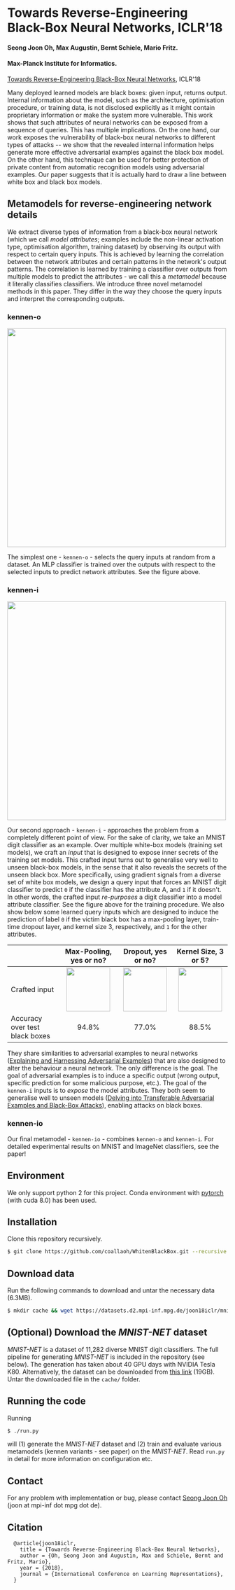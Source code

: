 # Towards Reverse-Engineering Black-Box Neural Networks, ICLR'18

#### Seong Joon Oh, Max Augustin, Bernt Schiele, Mario Fritz.

#### Max-Planck Institute for Informatics.

[Towards Reverse-Engineering Black-Box Neural Networks](https://arxiv.org/abs/1711.01768), ICLR'18

Many deployed learned models are black boxes: given input, returns output. Internal information about the model, such as the architecture, optimisation procedure, or training data, is not disclosed explicitly as it might contain proprietary information or make the system more vulnerable. This work shows that such attributes of neural networks can be exposed from a sequence of queries. This has multiple implications. On the one hand, our work exposes the vulnerability of black-box neural networks to different types of attacks -- we show that the revealed internal information helps generate more effective adversarial examples against the black box model. On the other hand, this technique can be used for better protection of private content from automatic recognition models using adversarial examples. Our paper suggests that it is actually hard to draw a line between white box and black box models.

## Metamodels for reverse-engineering network details

We extract diverse types of information from a black-box neural network (which we call _model attributes_; examples include the non-linear activation type, optimisation algorithm, training dataset) by observing its output with respect to certain query inputs. This is achieved by learning the correlation between the network attributes and certain patterns in the network's output patterns. The correlation is learned by training a classifier over outputs from multiple models to predict the attributes - we call this a _metamodel_ because it literally classifies classifiers. We introduce three novel metamodel methods in this paper. They differ in the way they choose the query inputs and interpret the corresponding outputs.

### kennen-o

<img align="middle" src="http://datasets.d2.mpi-inf.mpg.de/joon18iclr/meta-arch-or.png" width="500" >

The simplest one - `kennen-o` - selects the query inputs at random from a dataset. An MLP classifier is trained over the outputs with respect to the selected inputs to predict network attributes. See the figure above.

### kennen-i

<img align="middle" src="http://datasets.d2.mpi-inf.mpg.de/joon18iclr/meta-arch-ic.png" width="500" >

Our second approach - `kennen-i` - approaches the problem from a completely different point of view. For the sake of clarity, we take an MNIST digit classifier as an example. Over multiple white-box models (training set models), we craft an _input_ that is designed to expose inner secrets of the training set models. This crafted input turns out to generalise very well to unseen black-box models, in the sense that it also reveals the secrets of the unseen black box. More specifically, using gradient signals from a diverse set of white box models, we design a query input that forces an MNIST digit classifier to predict `0` if the classifier has the attribute A, and `1` if it doesn't. In other words, the crafted input _re-purposes_ a digit classifier into a model attribute classifier. See the figure above for the training procedure. We also show below some learned query inputs which are designed to induce the prediction of label `0` if the victim black box has a max-pooling layer, train-time dropout layer, and kernel size 3, respectively, and `1` for the other attributes.

|| Max-Pooling, yes or no? | Dropout, yes or no? | Kernel Size, 3 or 5?  |
| --- | :---: | :---: | :---: |
|Crafted input| <img src="http://datasets.d2.mpi-inf.mpg.de/joon18iclr/pool.jpg" width="100">  | <img src="http://datasets.d2.mpi-inf.mpg.de/joon18iclr/drop.jpg" width="100"> | <img src="http://datasets.d2.mpi-inf.mpg.de/joon18iclr/ks.jpg" width="100"> |
|Accuracy over test black boxes| 94.8% | 77.0% | 88.5% |

They share similarities to adversarial examples to neural networks ([Explaining and Harnessing Adversarial Examples](https://arxiv.org/abs/1412.6572)) that are also designed to alter the behaviour a neural network. The only difference is the goal. The goal of adversarial examples is to induce a specific output (wrong output, specific prediction for some malicious purpose, etc.). The goal of the `kennen-i` inputs is to _expose_ the model attributes. They both seem to generalise well to unseen models ([Delving into Transferable Adversarial Examples and Black-Box Attacks](https://arxiv.org/abs/1611.02770)), enabling attacks on black boxes. 

### kennen-io

Our final metamodel - `kennen-io` - combines `kennen-o` and `kennen-i`. For detailed experimental results on MNIST and ImageNet classifiers, see the paper!

## Environment

We only support python 2 for this project. Conda environment with [pytorch](http://pytorch.org/) (with cuda 8.0) has been used. 

## Installation

Clone this repository recursively.

```bash
$ git clone https://github.com/coallaoh/WhitenBlackBox.git --recursive
```

## Download data

Run the following commands to download and untar the necessary data (6.3MB).

```bash
$ mkdir cache && wget https://datasets.d2.mpi-inf.mpg.de/joon18iclr/mnist_val.pkl.tar.gz -P cache/ && cd cache && tar xvf mnist_val.pkl.tar.gz && cd ..
```

## (Optional) Download the *MNIST-NET* dataset

*MNIST-NET* is a dataset of 11,282 diverse MNIST digit classifiers. The full pipeline for generating *MNIST-NET* is included in the repository (see below). The generation has taken about 40 GPU days with NVIDIA Tesla K80. Alternatively, the dataset can be downloaded from [this link](https://datasets.d2.mpi-inf.mpg.de/joon18iclr/MNIST-NET.tar.gz) (19GB). Untar the downloaded file in the `cache/` folder. 

## Running the code

Running 
```bash
$ ./run.py
```
will (1) generate the *MNIST-NET* dataset and (2) train and evaluate various metamodels (kennen variants - see paper) on the *MNIST-NET*. Read `run.py` in detail for more information on configuration etc.

## Contact

For any problem with implementation or bug, please contact [Seong Joon Oh](https://www.mpi-inf.mpg.de/departments/computer-vision-and-multimodal-computing/people/seong-joon-oh/) (joon at mpi-inf dot mpg dot de).

## Citation

```
  @article{joon18iclr,
    title = {Towards Reverse-Engineering Black-Box Neural Networks},
    author = {Oh, Seong Joon and Augustin, Max and Schiele, Bernt and Fritz, Mario},
    year = {2018},
    journal = {International Conference on Learning Representations},
  }
```
